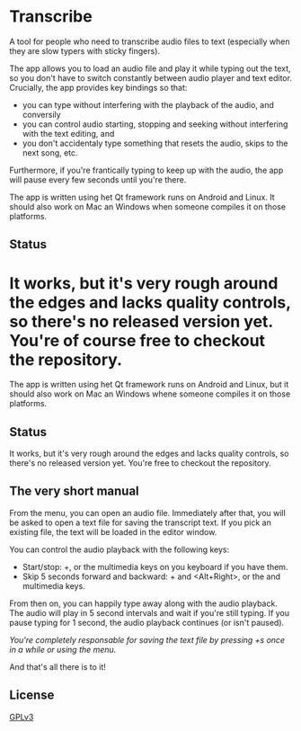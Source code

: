# Transcribe

A tool for people who need to transcribe audio files to text (especially when they are slow typers with sticky fingers).

The app allows you to load an audio file and play it while typing out the text, so you don't have to switch constantly between audio player and text editor. Crucially, the app provides key bindings so that:
* you can type without interfering with the playback of the audio, and conversily
* you can control audio starting, stopping and seeking without interfering with the text editing, and
* you don't accidentaly type something that resets the audio, skips to the next song, etc.

Furthermore, if you're frantically typing to keep up with the audio, the app will pause every few seconds until you're there.

The app is written using het Qt framework runs on Android and Linux. It should also work on Mac an Windows when someone compiles it on those platforms.

## Status

It works, but it's very rough around the edges and lacks quality controls, so there's no released version yet. You're of course free to checkout the repository.
=======
The app is written using het Qt framework runs on Android and Linux, but it should also work on Mac an Windows whene someone compiles it on those platforms.

## Status

It works, but it's very rough around the edges and lacks quality controls, so there's no released version yet. You're free to checkout the repository.

## The very short manual

From the menu, you can open an audio file. Immediately after that, you will be asked to open a text file for saving the transcript text. If you pick an existing file, the text will be loaded in the editor window.

You can control the audio playback with the following keys:
* Start/stop: <CTRL>+<Space>, or the multimedia keys on you keyboard if you have them.
* Skip 5 seconds forward and backward: <Alt>+<Left> and <Alt+Right>, or the <Previous> and <Next> multimedia keys.

From then on, you can happily type away along with the audio playback. The audio will play in 5 second intervals and wait if you're still typing. If you pause typing for 1 second, the audio playback continues (or isn't paused).

*You're completely responsable for saving the text file by pressing <CTRL>+s once in a while or using the menu.*

And that's all there is to it!

## License

[GPLv3](http://www.gnu.org/licenses/gpl-3.0.en.html)
